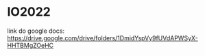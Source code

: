 ﻿# IO2022

link do google docs:
https://drive.google.com/drive/folders/1DmidYspVy9fUVdAPWSyX-HHTBMgZOeHC
